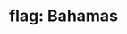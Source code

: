---
layout: flags
title: "flag: Bahamas"
emoji: flag_bahamas
permalink: 🇧🇸.html
image: assets/img/3moji/flag_bahamas.png
---
